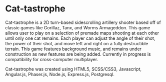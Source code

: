# Cat-tastrophe

Cat-tastrophe is a 2D turn-based sidescrolling artillery shooter based off of classic games like Gorillaz, Tanx, and Worms Armageddon. This game allows user to play on a selection of premade maps shooting at each other until only one cat remains. Each player can adjust the angle of their shot, the power of their shot, and move left and right on a fully destructible terrain. This game features background music, and remains under construction as new features are being added. Currently in progress is compatibility for cross-computer multiplayer.

Cat-tastrophe was created using HTML5, SCSS/CSS3, Javascript, Angular.js, Phaser.js, Node.js, Express.js, Postgresql.
